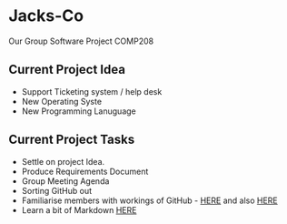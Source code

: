 # Jacks-Co
Our Group Software Project COMP208

## Current Project Idea
* Support Ticketing system / help desk
* New Operating Syste
* New Programming Lanuguage

## Current Project Tasks
* Settle on project Idea.
* Produce Requirements Document
* Group Meeting Agenda 
* Sorting GitHub out
* Familiarise members with workings of GitHub - [HERE](http://rogerdudler.github.io/git-guide/) and also [HERE](http://lifehacker.com/5983680/how-the-heck-do-i-use-github)
* Learn a bit of Markdown [HERE](http://lifehacker.com/5983680/how-the-heck-do-i-use-github)
